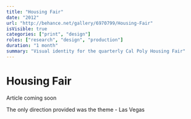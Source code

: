 ```yaml
---
title: "Housing Fair"
date: "2012"
url: "http://behance.net/gallery/6970799/Housing-Fair"
isVisible: true
categories: ["print", "design"]
roles: ["research", "design", "production"]
duration: "1 month"
summary: "Visual identity for the quarterly Cal Poly Housing Fair"
---
```


# Housing Fair

Article coming soon

The only direction provided was the theme - Las Vegas
